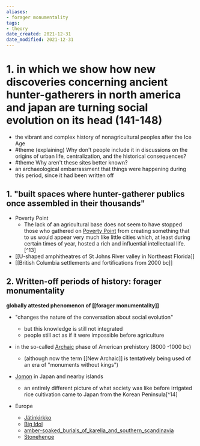 ```yaml
---
aliases: 
- forager monumentality
tags: 
- theory
date_created: 2021-12-31
date_modified: 2021-12-31
---
```


# 1. in which we show how new discoveries concerning ancient hunter-gatherers in north america and japan are turning social evolution on its head (141-148)

- the vibrant and complex history of nonagricultural peoples after the Ice Age
- #theme (explaining) Why don't people include it in discussions on the origins of urban life, centralization, and the historical consequences?
- #theme Why aren't these sites better known?
- an archaeological embarrassment that things were happening during this period, since it had been written off

## 1. "built spaces where hunter-gatherer publics once assembled in their thousands"

- Poverty Point
	- The lack of an agricultural base does not seem to have stopped those who gathered on [Poverty Point](poverty_point.md) from creating something that to us would appear very much like little cities which, at least during certain times of year, hosted a rich and influential intellectual life.[^13]
- [[U-shaped amphitheatres of St Johns River valley in Northeast Florida]]
- [[British Columbia settlements and fortifications from 2000 bc]]

## 2. Written-off periods of history: forager monumentality

**globally attested phenomenon of [[forager monumentality]]**
- "changes the nature of the conversation about social evolution"
	- but this knowledge is still not integrated
	- people still act as if it were impossible before agriculture

- in the so-called [Archaic](Archaic.md) phase of American prehistory (8000 -1000 bc)
	- (although now the term [[New Archaic]] is tentatively being used of an era of "monuments without kings")
- [Jomon](jomon.md) in Japan and nearby islands
	- an entirely different picture of what society was like before irrigated rice cultivation came to Japan from the Korean Peninsula[^14]
- Europe
	- [Jätinkirkko](jatinkirkko.md)
	- [Big Idol](big_idol.md)
	- [amber-soaked_burials_of_karelia_and_southern_scandinavia](amber-soaked_burials_of_karelia_and_southern_scandinavia.md)
	- [Stonehenge](Stonehenge.md)
